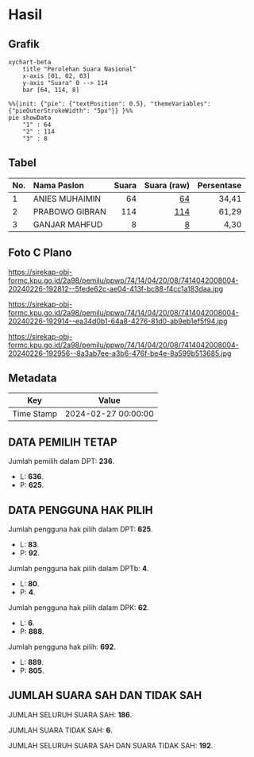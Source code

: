 # Hasil

## Grafik

```mermaid
xychart-beta
    title "Perolehan Suara Nasional"
    x-axis [01, 02, 03]
    y-axis "Suara" 0 --> 114
    bar [64, 114, 8]
```

```mermaid
%%{init: {"pie": {"textPosition": 0.5}, "themeVariables": {"pieOuterStrokeWidth": "5px"}} }%%
pie showData
    "1" : 64
    "2" : 114
    "3" : 8
```

## Tabel

| No. | Nama Paslon    | Suara | Suara (raw) | Persentase |
|:--- |:-------------- | -----:| -----------:| ----------:|
| 1   | ANIES MUHAIMIN | 64    | [64][p-1]   | 34,41      |
| 2   | PRABOWO GIBRAN | 114   | [114][p-2]  | 61,29      |
| 3   | GANJAR MAHFUD  | 8     | [8][p-3]    | 4,30       |


[p-1]: https://github.com/gigit-pemilu/pemilu-2024/blob/main/pilpres/hitung-suara/sub/74-sulawesi-tenggara/sub/14-buton-tengah/sub/04-mawasangka/sub/2008-terapung/sub/004-tps/sub/paslon-1.txt
[p-2]: https://github.com/gigit-pemilu/pemilu-2024/blob/main/pilpres/hitung-suara/sub/74-sulawesi-tenggara/sub/14-buton-tengah/sub/04-mawasangka/sub/2008-terapung/sub/004-tps/sub/paslon-2.txt
[p-3]: https://github.com/gigit-pemilu/pemilu-2024/blob/main/pilpres/hitung-suara/sub/74-sulawesi-tenggara/sub/14-buton-tengah/sub/04-mawasangka/sub/2008-terapung/sub/004-tps/sub/paslon-3.txt

## Foto C Plano

https://sirekap-obj-formc.kpu.go.id/2a98/pemilu/ppwp/74/14/04/20/08/7414042008004-20240226-192812--5fede62c-ae04-413f-bc88-f4cc1a183daa.jpg

https://sirekap-obj-formc.kpu.go.id/2a98/pemilu/ppwp/74/14/04/20/08/7414042008004-20240226-192914--ea34d0b1-64a8-4276-81d0-ab9eb1ef5f94.jpg

https://sirekap-obj-formc.kpu.go.id/2a98/pemilu/ppwp/74/14/04/20/08/7414042008004-20240226-192956--8a3ab7ee-a3b6-476f-be4e-8a599b513685.jpg


## Metadata

| Key        | Value               |
| ---------- | ------------------- |
| Time Stamp | 2024-02-27 00:00:00 |


## DATA PEMILIH TETAP

Jumlah pemilih dalam DPT: **236**.
 * L: **636**.
 * P: **625**.

## DATA PENGGUNA HAK PILIH

Jumlah pengguna hak pilih dalam DPT: **625**.
 * L: **83**.
 * P: **92**.

Jumlah pengguna hak pilih dalam DPTb: **4**.
 * L: **80**.
 * P: **4**.

Jumlah pengguna hak pilih dalam DPK: **62**.
 * L: **6**.
 * P: **888**.

Jumlah pengguna hak pilih: **692**.
 * L: **889**.
 * P: **805**.

## JUMLAH SUARA SAH DAN TIDAK SAH

JUMLAH SELURUH SUARA SAH: **186**.

JUMLAH SUARA TIDAK SAH: **6**.

JUMLAH SELURUH SUARA SAH DAN SUARA TIDAK SAH: **192**.



